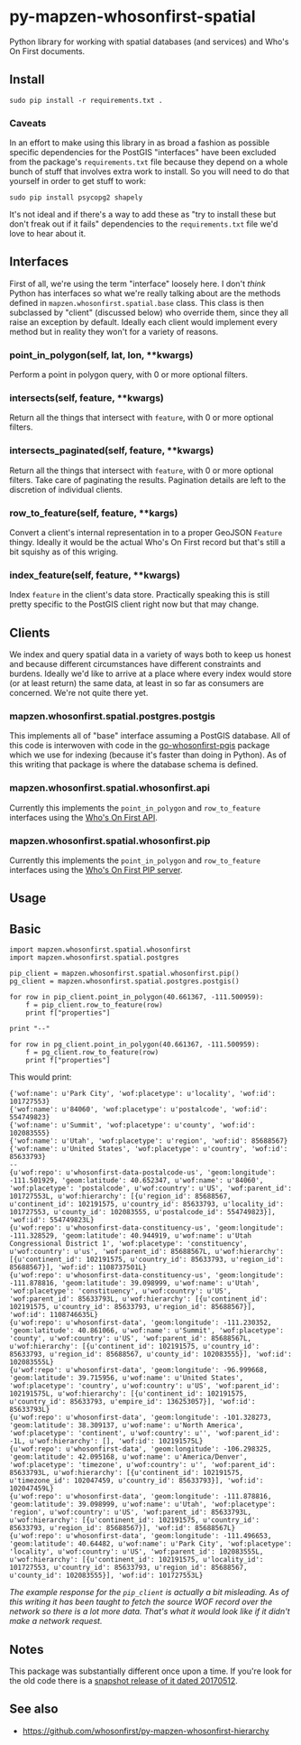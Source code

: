 # py-mapzen-whosonfirst-spatial

Python library for working with spatial databases (and services) and Who's On First documents.

## Install

```
sudo pip install -r requirements.txt .
```

### Caveats

In an effort to make using this library in as broad a fashion as possible specific dependencies for the PostGIS "interfaces" have been excluded from the package's `requirements.txt` file because they depend on a whole bunch of stuff that involves extra work to install. So you will need to do that yourself in order to get stuff to work:

```
sudo pip install psycopg2 shapely
```

It's not ideal and if there's a way to add these as "try to install these but don't freak out if it fails" dependencies to the `requirements.txt` file we'd love to hear about it.

## Interfaces

First of all, we're using the term "interface" loosely here. I don't _think_ Python has interfaces so what we're really talking about are the methods defined in `mapzen.whosonfirst.spatial.base` class. This class is then subclassed by "client" (discussed below) who override them, since they all raise an exception by default. Ideally each client would implement every method but in reality they won't for a variety of reasons.

### point_in_polygon(self, lat, lon, **kwargs)

Perform a point in polygon query, with 0 or more optional filters.

### intersects(self, feature, **kwargs)

Return all the things that intersect with `feature`, with 0 or more optional filters.

### intersects_paginated(self, feature, **kwargs)

Return all the things that intersect with `feature`, with 0 or more optional filters. Take care of paginating the results. Pagination details are left to the discretion of individual clients.

### row_to_feature(self, feature, **kargs)

Convert a client's internal representation in to a proper GeoJSON `Feature` thingy. Ideally it would be the actual Who's On First record but that's still a bit squishy as of this wriging.

### index_feature(self, feature, **kwargs)

Index `feature` in the client's data store. Practically speaking this is still pretty specific to the PostGIS client right now but that may change.

## Clients

We index and query spatial data in a variety of ways both to keep us honest and because different circumstances have different constraints and burdens. Ideally we'd like to arrive at a place where every index would store (or at least return) the same data, at least in so far as consumers are concerned. We're not quite there yet.

### mapzen.whosonfirst.spatial.postgres.postgis

This implements all of "base" interface assuming a PostGIS database. All of this code is interwoven with code in the [go-whosonfirst-pgis](https://github.com/whosonfirst/go-whosonfirst-pgis) package which we use for indexing (because it's faster than doing in Python). As of this writing that package is where the database schema is defined.

### mapzen.whosonfirst.spatial.whosonfirst.api

Currently this implements the `point_in_polygon` and `row_to_feature` interfaces using the [Who's On First API](https://mapzen.com/documentation/wof/methods/#whosonfirstplaces).

### mapzen.whosonfirst.spatial.whosonfirst.pip

Currently this implements the `point_in_polygon` and `row_to_feature` interfaces using the [Who's On First PIP server](https://github.com/whosonfirst/go-whosonfirst-pip).

## Usage

## Basic

```
import mapzen.whosonfirst.spatial.whosonfirst
import mapzen.whosonfirst.spatial.postgres

pip_client = mapzen.whosonfirst.spatial.whosonfirst.pip()
pg_client = mapzen.whosonfirst.spatial.postgres.postgis()

for row in pip_client.point_in_polygon(40.661367, -111.500959):
    f = pip_client.row_to_feature(row)
    print f["properties"]

print "--"

for row in pg_client.point_in_polygon(40.661367, -111.500959):
    f = pg_client.row_to_feature(row)
    print f["properties"]
```

This would print:

```
{'wof:name': u'Park City', 'wof:placetype': u'locality', 'wof:id': 101727553}
{'wof:name': u'84060', 'wof:placetype': u'postalcode', 'wof:id': 554749823}
{'wof:name': u'Summit', 'wof:placetype': u'county', 'wof:id': 102083555}
{'wof:name': u'Utah', 'wof:placetype': u'region', 'wof:id': 85688567}
{'wof:name': u'United States', 'wof:placetype': u'country', 'wof:id': 85633793}
--
{u'wof:repo': u'whosonfirst-data-postalcode-us', 'geom:longitude': -111.501929, 'geom:latitude': 40.652347, u'wof:name': u'84060', 'wof:placetype': 'postalcode', u'wof:country': u'US', 'wof:parent_id': 101727553L, u'wof:hierarchy': [{u'region_id': 85688567, u'continent_id': 102191575, u'country_id': 85633793, u'locality_id': 101727553, u'county_id': 102083555, u'postalcode_id': 554749823}], 'wof:id': 554749823L}
{u'wof:repo': u'whosonfirst-data-constituency-us', 'geom:longitude': -111.328529, 'geom:latitude': 40.944919, u'wof:name': u'Utah Congressional District 1', 'wof:placetype': 'constituency', u'wof:country': u'us', 'wof:parent_id': 85688567L, u'wof:hierarchy': [{u'continent_id': 102191575, u'country_id': 85633793, u'region_id': 85688567}], 'wof:id': 1108737501L}
{u'wof:repo': u'whosonfirst-data-constituency-us', 'geom:longitude': -111.878816, 'geom:latitude': 39.098999, u'wof:name': u'Utah', 'wof:placetype': 'constituency', u'wof:country': u'US', 'wof:parent_id': 85633793L, u'wof:hierarchy': [{u'continent_id': 102191575, u'country_id': 85633793, u'region_id': 85688567}], 'wof:id': 1108746635L}
{u'wof:repo': u'whosonfirst-data', 'geom:longitude': -111.230352, 'geom:latitude': 40.861066, u'wof:name': u'Summit', 'wof:placetype': 'county', u'wof:country': u'US', 'wof:parent_id': 85688567L, u'wof:hierarchy': [{u'continent_id': 102191575, u'country_id': 85633793, u'region_id': 85688567, u'county_id': 102083555}], 'wof:id': 102083555L}
{u'wof:repo': u'whosonfirst-data', 'geom:longitude': -96.999668, 'geom:latitude': 39.715956, u'wof:name': u'United States', 'wof:placetype': 'country', u'wof:country': u'US', 'wof:parent_id': 102191575L, u'wof:hierarchy': [{u'continent_id': 102191575, u'country_id': 85633793, u'empire_id': 136253057}], 'wof:id': 85633793L}
{u'wof:repo': u'whosonfirst-data', 'geom:longitude': -101.328273, 'geom:latitude': 38.309137, u'wof:name': u'North America', 'wof:placetype': 'continent', u'wof:country': u'', 'wof:parent_id': -1L, u'wof:hierarchy': [], 'wof:id': 102191575L}
{u'wof:repo': u'whosonfirst-data', 'geom:longitude': -106.298325, 'geom:latitude': 42.095168, u'wof:name': u'America/Denver', 'wof:placetype': 'timezone', u'wof:country': u'', 'wof:parent_id': 85633793L, u'wof:hierarchy': [{u'continent_id': 102191575, u'timezone_id': 102047459, u'country_id': 85633793}], 'wof:id': 102047459L}
{u'wof:repo': u'whosonfirst-data', 'geom:longitude': -111.878816, 'geom:latitude': 39.098999, u'wof:name': u'Utah', 'wof:placetype': 'region', u'wof:country': u'US', 'wof:parent_id': 85633793L, u'wof:hierarchy': [{u'continent_id': 102191575, u'country_id': 85633793, u'region_id': 85688567}], 'wof:id': 85688567L}
{u'wof:repo': u'whosonfirst-data', 'geom:longitude': -111.496653, 'geom:latitude': 40.64482, u'wof:name': u'Park City', 'wof:placetype': 'locality', u'wof:country': u'US', 'wof:parent_id': 102083555L, u'wof:hierarchy': [{u'continent_id': 102191575, u'locality_id': 101727553, u'country_id': 85633793, u'region_id': 85688567, u'county_id': 102083555}], 'wof:id': 101727553L}
```

_The example response for the `pip_client` is actually a bit misleading. As of this writing it has been taught to fetch the source WOF record over the network so there is a lot more data. That's what it would look like if it didn't make a network request._

## Notes

This package was substantially different once upon a time. If you're look for the old code there is a [snapshot release of it dated 20170512](https://github.com/whosonfirst/py-mapzen-whosonfirst-spatial/releases/tag/20170512).

## See also

* https://github.com/whosonfirst/py-mapzen-whosonfirst-hierarchy